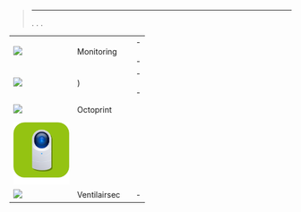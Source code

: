 
>****
>. . .
> [](https://market.jeedom.com/index.php?v=d&p=market&type=plugin&categorie=monitoring) 


| | | | |
|--- | --- | --- | ---|
|<img src="monitoring2/monitoring2_icon.png" class="pluginLogo" width="100" />|Monitoring||[](monitoring2/index.md) - [](monitoring2/beta/index.md)<br/>[](https://market.jeedom.com/index.php?v=d&p=market_display&id=3317)<br/>[](monitoring2/changelog.md) - [](monitoring2/beta/changelog.md)|
|<img src="nut/nut_icon.png" class="pluginLogo" width="100" />|)||[](nut/index.md) - [](nut/beta/index.md)<br/>[](https://market.jeedom.com/index.php?v=d&p=market_display&id=1500)<br/>[](nut/changelog.md) - [](nut/beta/changelog.md)|
|<img src="octoprint/octoprint_icon.png" class="pluginLogo" width="100" />|Octoprint||[](octoprint/index.md)<br/>[](https://market.jeedom.com/index.php?v=d&p=market_display&id=3295)<br/>[](octoprint/changelog.md)|
|<img src="unifiprotect/beta/unifiprotect_icon.png" class="pluginLogo" width="100" />||<br/>|[](unifiprotect/beta/index.md)<br/>[](https://market.jeedom.com/index.php?v=d&p=market_display&id=4188)<br/>[](unifiprotect/beta/changelog.md)|
|<img src="ventilairsec/ventilairsec_icon.png" class="pluginLogo" width="100" />|Ventilairsec||[](ventilairsec/index.md) - [](ventilairsec/beta/index.md)<br/>[](https://market.jeedom.com/index.php?v=d&p=market_display&id=3895)|
